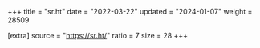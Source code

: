 +++
title = "sr.ht"
date = "2022-03-22"
updated = "2024-01-07"
weight = 28509

[extra]
source = "https://sr.ht/"
ratio = 7
size = 28
+++
